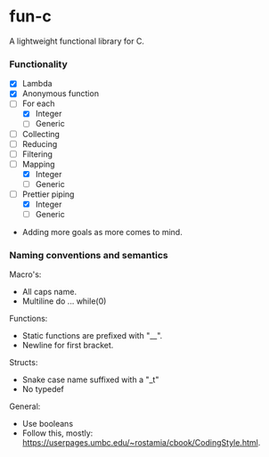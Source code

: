 # fun-c
A lightweight functional library for C.

### Functionality
- [x] Lambda
- [x] Anonymous function
- [ ] For each
  - [x] Integer
  - [ ] Generic
- [ ] Collecting
- [ ] Reducing
- [ ] Filtering
- [ ] Mapping
  - [x] Integer
  - [ ] Generic
- [ ] Prettier piping
  - [x] Integer
  - [ ] Generic
- Adding more goals as more comes to mind.

### Naming conventions and semantics
Macro's:
  - All caps name.
  - Multiline do ... while(0)

Functions:
  - Static functions are prefixed with "\__".
  - Newline for first bracket.

Structs:
  - Snake case name suffixed with a "\_t"
  - No typedef

General:
  - Use booleans
  - Follow this, mostly: https://userpages.umbc.edu/~rostamia/cbook/CodingStyle.html.
